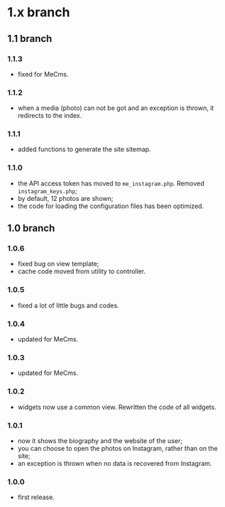 # 1.x branch
## 1.1 branch
### 1.1.3
* fixed for MeCms.

### 1.1.2
* when a media (photo) can not be got and an exception is thrown, it redirects to the index.

### 1.1.1
* added functions to generate the site sitemap.

### 1.1.0
* the API access token has moved to `me_instagram.php`. Removed `instagram_keys.php`;
* by default, 12 photos are shown;
* the code for loading the configuration files has been optimized.

## 1.0 branch
### 1.0.6
* fixed bug on view template;
* cache code moved from utility to controller.

### 1.0.5
* fixed a lot of little bugs and codes.

### 1.0.4
* updated for MeCms.

### 1.0.3
* updated for MeCms.

### 1.0.2
* widgets now use a common view. Rewritten the code of all widgets.

### 1.0.1
* now it shows the biography and the website of the user;
* you can choose to open the photos on Instagram, rather than on the site;
* an exception is thrown when no data is recovered from Instagram.

### 1.0.0
* first release.